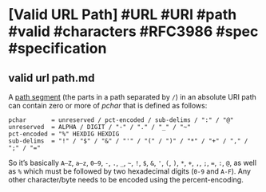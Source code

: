 # [Valid URL Path] #URL #URI #path #valid #characters #RFC3986 #spec #specification

## valid url path.md

A [path segment](http://tools.ietf.org/html/rfc3986#section-3.3) (the parts in a path separated by `/`) in an absolute URI path can contain zero or more of _pchar_ that is defined as follows:

```
pchar       = unreserved / pct-encoded / sub-delims / ":" / "@"
unreserved  = ALPHA / DIGIT / "-" / "." / "_" / "~"
pct-encoded = "%" HEXDIG HEXDIG
sub-delims  = "!" / "$" / "&" / "'" / "(" / ")" / "*" / "+" / "," / ";" / "="
```

So it’s basically `A–Z`, `a–z`, `0–9`, `-`, `.`, `_`, `~`, `!`, `$`, `&`, `'`, `(`, `)`, `*`, `+`, `,`, `;`, `=`, `:`, `@`, as well as `%` which must be followed by two hexadecimal digits (`0-9` and `A-F`). Any other character/byte needs to be encoded using the percent-encoding.

